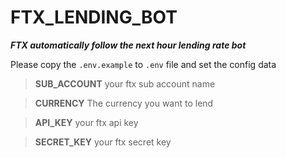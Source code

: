 # FTX_LENDING_BOT
***FTX automatically follow the next hour lending rate bot***

Please copy the `.env.example` to `.env` file and set the config data 

> **SUB_ACCOUNT** your ftx sub account name

> **CURRENCY** The currency you want to lend

> **API_KEY** your ftx api key

> **SECRET_KEY** your ftx secret key

